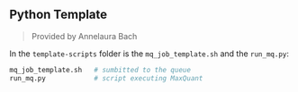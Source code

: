## Python Template
> Provided by Annelaura Bach


In the `template-scripts` folder is the `mq_job_template.sh` and
the `run_mq.py`:

```bash
mq_job_template.sh   # sumbitted to the queue 
run_mq.py            # script executing MaxQuant
```

